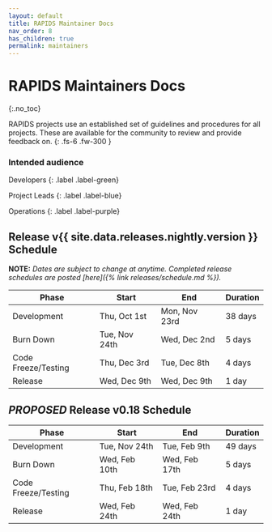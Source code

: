 ```yaml
---
layout: default
title: RAPIDS Maintainer Docs
nav_order: 8
has_children: true
permalink: maintainers
---
```


# RAPIDS Maintainers Docs
{:.no_toc}

RAPIDS projects use an established set of guidelines and procedures for all projects. These are available for the community to review and provide feedback on.
{: .fs-6 .fw-300 }

### Intended audience

Developers
{: .label .label-green}

Project Leads
{: .label .label-blue}

Operations
{: .label .label-purple}

## Release v{{ site.data.releases.nightly.version }} Schedule

**NOTE:** *Dates are subject to change at anytime. Completed release schedules are posted [here]({% link releases/schedule.md %}).*

Phase | Start | End | Duration
-- | -- | -- | --
Development | Thu, Oct 1st | Mon, Nov 23rd | 38 days
Burn Down | Tue, Nov 24th | Wed, Dec 2nd | 5 days
Code Freeze/Testing | Thu, Dec 3rd | Tue, Dec 8th | 4 days
Release | Wed, Dec 9th | Wed, Dec 9th | 1 day

## _PROPOSED_ Release v0.18 Schedule

Phase | Start | End | Duration
-- | -- | -- | --
Development | Tue, Nov 24th | Tue, Feb 9th | 49 days
Burn Down | Wed, Feb 10th | Wed, Feb 17th | 5 days
Code Freeze/Testing | Thu, Feb 18th | Tue, Feb 23rd | 4 days
Release | Wed, Feb 24th | Wed, Feb 24th | 1 day
